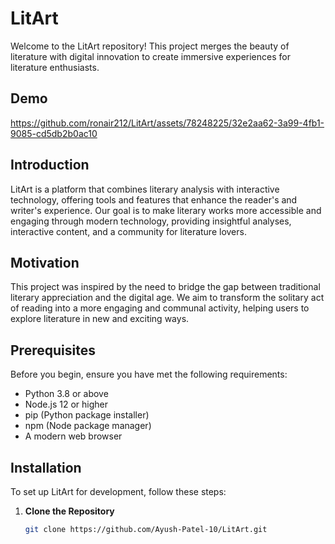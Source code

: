 # LitArt

Welcome to the LitArt repository! This project merges the beauty of literature with digital innovation to create immersive experiences for literature enthusiasts.

## Demo

https://github.com/ronair212/LitArt/assets/78248225/32e2aa62-3a99-4fb1-9085-cd5db2b0ac10

## Introduction

LitArt is a platform that combines literary analysis with interactive technology, offering tools and features that enhance the reader's and writer's experience. Our goal is to make literary works more accessible and engaging through modern technology, providing insightful analyses, interactive content, and a community for literature lovers.

## Motivation

This project was inspired by the need to bridge the gap between traditional literary appreciation and the digital age. We aim to transform the solitary act of reading into a more engaging and communal activity, helping users to explore literature in new and exciting ways.

## Prerequisites

Before you begin, ensure you have met the following requirements:
- Python 3.8 or above
- Node.js 12 or higher
- pip (Python package installer)
- npm (Node package manager)
- A modern web browser

## Installation

To set up LitArt for development, follow these steps:

1. **Clone the Repository**
   ```bash
   git clone https://github.com/Ayush-Patel-10/LitArt.git
